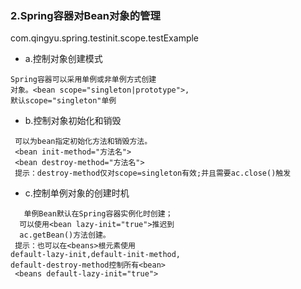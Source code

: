  
### 2.Spring容器对Bean对象的管理
 com.qingyu.spring.testinit.scope.testExample
- a.控制对象创建模式
```
Spring容器可以采用单例或非单例方式创建
对象。<bean scope="singleton|prototype">,
默认scope="singleton"单例
```
-  b.控制对象初始化和销毁
``` 
 可以为bean指定初始化方法和销毁方法。
 <bean init-method="方法名">
 <bean destroy-method="方法名">
 提示：destroy-method仅对scope=singleton有效;并且需要ac.close()触发
``` 
- c.控制单例对象的创建时机
``` 
   单例Bean默认在Spring容器实例化时创建；
  可以使用<bean lazy-init="true">推迟到
  ac.getBean()方法创建。
 提示：也可以在<beans>根元素使用
default-lazy-init,default-init-method,
default-destroy-method控制所有<bean>
 <beans default-lazy-init="true">
```